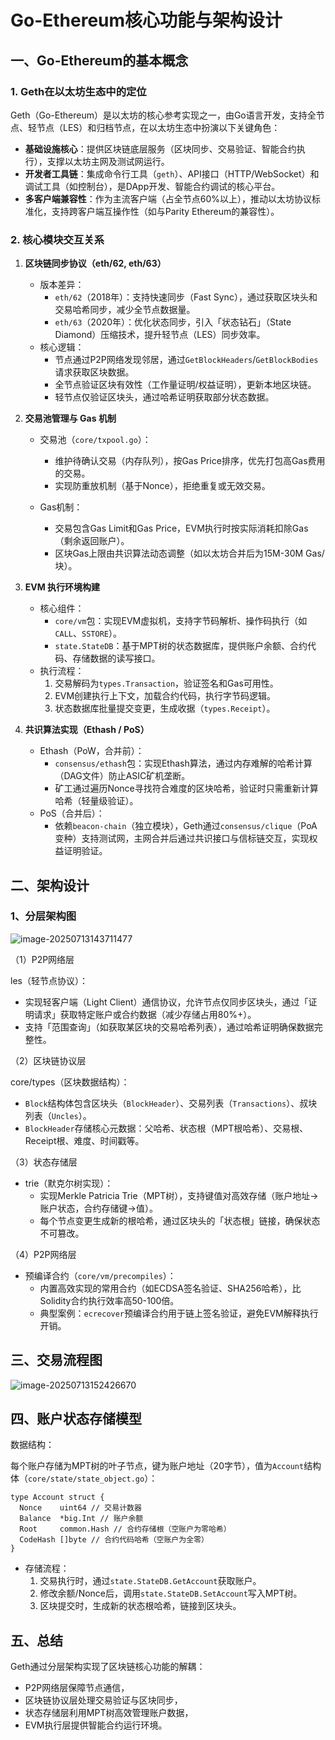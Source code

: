 # Go-Ethereum核心功能与架构设计

## 一、Go-Ethereum的基本概念

### 1. Geth在以太坊生态中的定位

Geth（Go-Ethereum）是以太坊的核心参考实现之一，由Go语言开发，支持全节点、轻节点（LES）和归档节点，在以太坊生态中扮演以下关键角色：

- **基础设施核心**：提供区块链底层服务（区块同步、交易验证、智能合约执行），支撑以太坊主网及测试网运行。
- **开发者工具链**：集成命令行工具（`geth`）、API接口（HTTP/WebSocket）和调试工具（如控制台），是DApp开发、智能合约调试的核心平台。
- **多客户端兼容性**：作为主流客户端（占全节点60%以上），推动以太坊协议标准化，支持跨客户端互操作性（如与Parity Ethereum的兼容性）。

### 2. 核心模块交互关系

1. **区块链同步协议（eth/62, eth/63）**

   - 版本差异：
     - `eth/62`（2018年）：支持快速同步（Fast Sync），通过获取区块头和交易哈希同步，减少全节点数据量。
     - `eth/63`（2020年）：优化状态同步，引入「状态钻石」（State Diamond）压缩技术，提升轻节点（LES）同步效率。
   - 核心逻辑：
     - 节点通过P2P网络发现邻居，通过`GetBlockHeaders`/`GetBlockBodies`请求获取区块数据。
     - 全节点验证区块有效性（工作量证明/权益证明），更新本地区块链。
     - 轻节点仅验证区块头，通过哈希证明获取部分状态数据。

2. **交易池管理与 Gas 机制**

   - 交易池（`core/txpool.go`）：
     - 维护待确认交易（内存队列），按Gas Price排序，优先打包高Gas费用的交易。
     - 实现防重放机制（基于Nonce），拒绝重复或无效交易。

   - Gas机制：
     - 交易包含Gas Limit和Gas Price，EVM执行时按实际消耗扣除Gas（剩余返回账户）。
     - 区块Gas上限由共识算法动态调整（如以太坊合并后为15M-30M Gas/块）。

3. **EVM 执行环境构建**

   - 核心组件：
     - `core/vm`包：实现EVM虚拟机，支持字节码解析、操作码执行（如`CALL`、`SSTORE`）。
     - `state.StateDB`：基于MPT树的状态数据库，提供账户余额、合约代码、存储数据的读写接口。
   - 执行流程：
     1. 交易解码为`types.Transaction`，验证签名和Gas可用性。
     2. EVM创建执行上下文，加载合约代码，执行字节码逻辑。
     3. 状态数据库批量提交变更，生成收据（`types.Receipt`）。

4. **共识算法实现（Ethash / PoS）**

   - Ethash（PoW，合并前）：
     - `consensus/ethash`包：实现Ethash算法，通过内存难解的哈希计算（DAG文件）防止ASIC矿机垄断。
     - 矿工通过遍历Nonce寻找符合难度的区块哈希，验证时只需重新计算哈希（轻量级验证）。
   - PoS（合并后）：
     - 依赖`beacon-chain`（独立模块），Geth通过`consensus/clique`（PoA变种）支持测试网，主网合并后通过共识接口与信标链交互，实现权益证明验证。

## 二、架构设计

### 1、分层架构图

![image-20250713143711477](E:\goomood\jason_web3_work\geth-work\Go-Ethereum核心功能与架构设计.assets\image-20250713143711477.png)

（1）P2P网络层

les（轻节点协议）：

- 实现轻客户端（Light Client）通信协议，允许节点仅同步区块头，通过「证明请求」获取特定账户或合约数据（减少存储占用80%+）。
- 支持「范围查询」（如获取某区块的交易哈希列表），通过哈希证明确保数据完整性。

（2）区块链协议层

core/types（区块数据结构）：

- `Block`结构体包含区块头（`BlockHeader`）、交易列表（`Transactions`）、叔块列表（`Uncles`）。
- `BlockHeader`存储核心元数据：父哈希、状态根（MPT根哈希）、交易根、Receipt根、难度、时间戳等。

（3）状态存储层

- trie（默克尔树实现）：
  - 实现Merkle Patricia Trie（MPT树），支持键值对高效存储（账户地址→账户状态，合约存储键→值）。
  - 每个节点变更生成新的根哈希，通过区块头的「状态根」链接，确保状态不可篡改。

（4）P2P网络层

- 预编译合约（`core/vm/precompiles`）：
  - 内置高效实现的常用合约（如ECDSA签名验证、SHA256哈希），比Solidity合约执行效率高50-100倍。
  - 典型案例：`ecrecover`预编译合约用于链上签名验证，避免EVM解释执行开销。

## 三、交易流程图

![image-20250713152426670](E:\goomood\jason_web3_work\geth-work\Go-Ethereum核心功能与架构设计.assets\image-20250713152426670.png)

## 四、账户状态存储模型

数据结构：

每个账户存储为MPT树的叶子节点，键为账户地址（20字节），值为`Account`结构体（`core/state/state_object.go`）：

```
type Account struct {
  Nonce    uint64 // 交易计数器
  Balance  *big.Int // 账户余额
  Root     common.Hash // 合约存储根（空账户为零哈希）
  CodeHash []byte // 合约代码哈希（空账户为全零）
}
```

- 存储流程：
  1. 交易执行时，通过`state.StateDB.GetAccount`获取账户。
  2. 修改余额/Nonce后，调用`state.StateDB.SetAccount`写入MPT树。
  3. 区块提交时，生成新的状态根哈希，链接到区块头。

## 五、总结

Geth通过分层架构实现了区块链核心功能的解耦：

- P2P网络层保障节点通信，
- 区块链协议层处理交易验证与区块同步，
- 状态存储层利用MPT树高效管理账户数据，
- EVM执行层提供智能合约运行环境。
